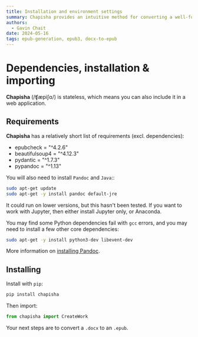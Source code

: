 ```yaml
---
title: Installation and environment settings
summary: Chapisha provides an intuitive method for converting a well-formatted Microsoft Word `.docx` file into a standards-compliant EPUB3 ebook.
authors:
  - Gavin Chait
date: 2024-05-16
tags: epub-generation, epub3, docx-to-epub
---
```


# Dependencies, installation & importing

**Chapisha** (/ʧæpiʃɑ/) is stateless, which means you can also include it in a web application.

## Requirements

**Chapisha** has a relatively short list of requirements (excl. dependencies):

* epubcheck = "^4.2.6"
* beautifulsoup4 = "^4.12.3"
* pydantic = "^1.7.3"
* pypandoc = "^1.13"

You will also need to install `Pandoc` and `Java`::

```bash
sudo apt-get update
sudo apt-get -y install pandoc default-jre
```

It could run on lower versions, but this hasn't been tested. If you want to work with Jupyter, then
either install Jupyter only, or Anaconda.

You may find some Python dependencies fail with `gcc` errors, and you may need to install a few other core dependencies:

```bash
sudo apt-get -y install python3-dev libevent-dev
```

More information on [installing Pandoc](https://pandoc.org/installing.html).

## Installing

Install with `pip`:

```bash
pip install chapisha
```

Then import:

```python
from chapisha import CreateWork
```

Your next steps are to convert a `.docx` to an `.epub`.
